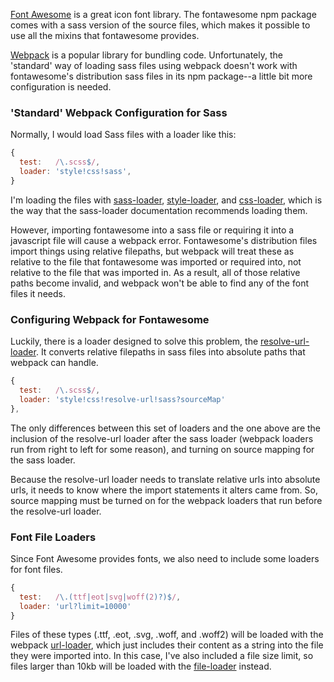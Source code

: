 [Font Awesome](http://fontawesome.io/) is a great icon font library. The fontawesome npm package comes with a sass version of the source files, which makes it possible to use all the mixins that fontawesome provides.

[Webpack](https://webpack.github.io/) is a popular library for bundling code. Unfortunately, the 'standard' way of loading sass files using webpack doesn't work with fontawesome's distribution sass files in its npm package--a little bit more configuration is needed. 

### 'Standard' Webpack Configuration for Sass 

Normally, I would load Sass files with a loader like this: 

```javascript
{
  test:   /\.scss$/, 
  loader: 'style!css!sass',
}
``` 
<!-- {.data-read-only} -->


I'm loading the files with  [sass-loader](https://www.npmjs.com/package/sass-loader), [style-loader](https://www.npmjs.com/package/style-loader), and [css-loader](https://www.npmjs.com/package/css-loader), which is the way that the sass-loader documentation recommends loading them. 

However, importing fontawesome into a sass file or requiring it into a javascript file will cause a webpack error. Fontawesome's distribution files import things using relative filepaths, but webpack will treat these as relative to the file that fontawesome was imported or required into, not relative to the file that was imported in. As a result, all of those relative paths become invalid, and webpack won't be able to find any of the font files it needs. 

### Configuring Webpack for Fontawesome 

Luckily, there is a loader designed to solve this problem, the [resolve-url-loader](https://www.npmjs.com/package/resolve-url-loader). It converts relative filepaths in sass files into absolute paths that webpack can handle. 

```javascript
{
  test:   /\.scss$/, 
  loader: 'style!css!resolve-url!sass?sourceMap'
},
```
<!-- {.data-read-only} -->


The only differences between this set of loaders and the one above are the inclusion of the resolve-url loader after the sass loader (webpack loaders run from right to left for some reason), and turning on source mapping for the sass loader. 

Because the resolve-url loader needs to translate relative urls into absolute urls, it needs to know where the import statements it alters came from. So, source mapping must be turned on for the webpack loaders that run before the resolve-url loader. 

### Font File Loaders 

Since Font Awesome provides fonts, we also need to include some loaders for font files.  

```javascript 
{ 
  test:   /\.(ttf|eot|svg|woff(2)?)$/, 
  loader: 'url?limit=10000'
}
```
<!-- {.data-read-only} -->


Files of these types (.ttf, .eot, .svg, .woff, and .woff2) will be loaded with the webpack [url-loader](https://www.npmjs.com/package/url-loader), which just includes their content as a string into the file they were imported into. In this case, I've also included a file size limit, so files larger than 10kb will be loaded with the [file-loader](https://www.npmjs.com/package/file-loader) instead. 
